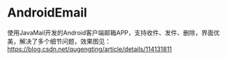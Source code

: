 # AndroidEmail
使用JavaMail开发的Android客户端邮箱APP，支持收件、发件、删除，界面优美，解决了多个细节问题，效果图见：https://blog.csdn.net/qugengting/article/details/114131811
